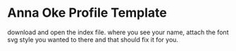 # Anna Oke Profile Template #
download and open the index file. where you see your name, attach the font svg style you wanted to there and that should fix it for you.